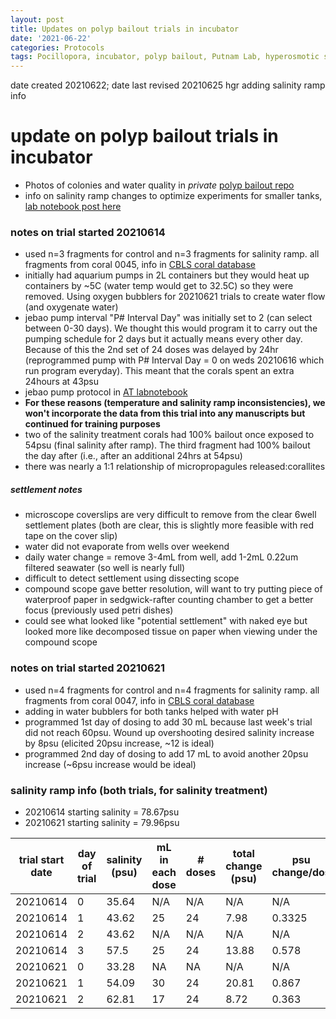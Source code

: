 ```yaml
---
layout: post
title: Updates on polyp bailout trials in incubator
date: '2021-06-22'
categories: Protocols
tags: Pocillopora, incubator, polyp bailout, Putnam Lab, hyperosmotic stress, NSF HDR
---
```


date created 20210622;
date last revised 20210625 hgr adding salinity ramp info

# update on polyp bailout trials in incubator
- Photos of colonies and water quality in *private* [polyp bailout repo](https://github.com/thesyntheticcoral/PolypBailoutExpt)
- info on salinity ramp changes to optimize experiments for smaller tanks, [lab notebook post here](https://hgreich.github.io/HGRlabnotebook/protocols/2021/06/14/Changing-polyp-bailout-salinity-ramp-protocol-for-incubator-experiments.html)

### notes on trial started 20210614
- used n=3 fragments for control and n=3 fragments for salinity ramp. all fragments from coral 0045, info in [CBLS coral database](https://github.com/Putnam-Lab/Lab_Management/tree/master/Lab_Resourses/CBLS_Coral_Database)
- initially had aquarium pumps in 2L containers but they would heat up containers by ~5C (water temp would get to 32.5C) so they were removed. Using oxygen bubblers for 20210621 trials to create water flow (and oxygenate water)
- jebao pump interval "P# Interval Day" was initially set to 2 (can select between 0-30 days). We thought this would program it to carry out the pumping schedule for 2 days but it actually means every other day. Because of this the 2nd set of 24 doses was delayed by 24hr (reprogrammed pump with P# Interval Day = 0 on weds 20210616 which run program everyday). This meant that the corals spent an extra 24hours at 43psu
- jebao pump protocol in [AT labnotebook](https://atho1803.github.io/AT_Putnam_Lab_Notebook/Jebao-Dosing-Pump-Protocol/)
- **For these reasons (temperature and salinity ramp inconsistencies), we won't incorporate the data from this trial into any manuscripts but continued for training purposes**
- two of the salinity treatment corals had 100% bailout once exposed to 54psu (final salinity after ramp). The third fragment had 100% bailout the day after (i.e., after an additional 24hrs at 54psu)
- there was nearly a 1:1 relationship of micropropagules released:corallites

##### settlement notes
- microscope coverslips are very difficult to remove from the clear 6well settlement plates (both are clear, this is slightly more feasible with red tape on the cover slip)
- water did not evaporate from wells over weekend
- daily water change = remove 3-4mL from well, add 1-2mL 0.22um filtered seawater (so well is nearly full)
- difficult to detect settlement using dissecting scope
- compound scope gave better resolution, will want to try putting piece of waterproof paper in sedgwick-rafter  counting chamber to get a better focus (previously used petri dishes)
- could see what looked like "potential settlement" with naked eye but looked more like decomposed tissue on paper when viewing under the compound scope

### notes on trial started 20210621
- used n=4 fragments for control and n=4 fragments for salinity ramp. all fragments from coral 0047, info in [CBLS coral database](https://github.com/Putnam-Lab/Lab_Management/tree/master/Lab_Resourses/CBLS_Coral_Database)
- adding in water bubblers for both tanks helped with water pH
- programmed 1st day of dosing to add 30 mL because last week's trial did not reach 60psu. Wound up overshooting desired salinity increase by 8psu (elicited 20psu increase, ~12 is ideal)
- programmed 2nd day of dosing to add 17 mL to avoid another 20psu increase (~6psu increase would be ideal)

### salinity ramp info (both trials, for salinity treatment)

- 20210614 starting salinity = 78.67psu
- 20210621 starting salinity = 79.96psu

| trial start date | day of trial | salinity (psu) | mL in each dose | # doses | total change (psu) | psu change/dos | psu change/hour |
| --- | --- | --- | --- | --- |  --- | --- | --- |
| 20210614 | 0 | 35.64 | N/A | N/A | N/A | N/A | N/A |
| 20210614 | 1 | 43.62 | 25 | 24 | 7.98 | 0.3325 | 0.665 |
| 20210614 | 2 | 43.62 |  N/A | N/A | N/A | N/A | N/A |
| 20210614 | 3 | 57.5 | 25 | 24 | 13.88 | 0.578 | 1.156 |
| 20210621 | 0 | 33.28 | NA | NA | N/A | N/A | N/A |
| 20210621 | 1 | 54.09 | 30 | 24 | 20.81 | 0.867 | 1.734 |
| 20210621 | 2 | 62.81 | 17 | 24 | 8.72 | 0.363 | 0.726 |
